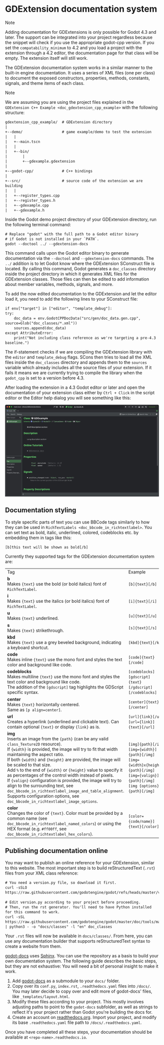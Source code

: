 # GDExtension documentation system

Note

Adding documentation for GDExtensions is only possible for Godot 4.3 and
later. The support can be integrated into your project regardless
because the snippet will check if you use the appropriate godot-cpp
version. If you set the `compatability_minimum` to 4.2 and you load a
project with the extension through a 4.2 editor, the documentation page
for that class will be empty. The extension itself will still work.

The GDExtension documentation system works in a similar manner to the
built-in engine documentation. It uses a series of XML files (one per
class) to document the exposed constructors, properties, methods,
constants, signals, and theme items of each class.

Note

We are assuming you are using the project files explained in the
`GDExtension C++ Example <doc_gdextension_cpp_example>` with the
following structure:

    gdextension_cpp_example/  # GDExtension directory
    |
    +--demo/                  # game example/demo to test the extension
    |   |
    |   +--main.tscn
    |   |
    |   +--bin/
    |       |
    |       +--gdexample.gdextension
    |
    +--godot-cpp/             # C++ bindings
    |
    +--src/                   # source code of the extension we are building
    |   |
    |   +--register_types.cpp
    |   +--register_types.h
    |   +--gdexample.cpp
    |   +--gdexample.h

Inside the Godot demo project directory of your GDExtension directory,
run the following terminal command:

    # Replace "godot" with the full path to a Godot editor binary
    # if Godot is not installed in your `PATH`.
    godot --doctool ../ --gdextension-docs

This command calls upon the Godot editor binary to generate
documentation via the `--doctool` and `--gdextension-docs` commands. The
`../` addition is to let Godot know where the GDExtension SConstruct
file is located. By calling this command, Godot generates a
`doc_classes` directory inside the project directory in which it
generates XML files for the GDExtension classes. Those files can then be
edited to add information about member variables, methods, signals, and
more.

To add the now edited documentation to the GDExtension and let the
editor load it, you need to add the following lines to your SConstruct
file:

    if env["target"] in ["editor", "template_debug"]:
    try:
        doc_data = env.GodotCPPDocData("src/gen/doc_data.gen.cpp", source=Glob("doc_classes/*.xml"))
        sources.append(doc_data)
    except AttributeError:
        print("Not including class reference as we're targeting a pre-4.3 baseline.")

The if-statement checks if we are compiling the GDExtension library with
the `editor` and `template_debug` flags. SCons then tries to load all
the XML files inside the `doc_classes` directory and appends them to the
`sources` variable which already includes all the source files of your
extension. If it fails it means we are currently trying to compile the
library when the `godot_cpp` is set to a version before 4.3.

After loading the extension in a 4.3 Godot editor or later and open the
documentation of your extension class either by `Ctrl + Click` in the
script editor or the Editor help dialog you will see something like
this:

![image](img/gdextension_docs_generation.webp)

## Documentation styling

To style specific parts of text you can use BBCode tags similarly to how
they can be used in `RichTextLabels <doc_bbcode_in_richtextlabel>`. You
can set text as bold, italic, underlined, colored, codeblocks etc. by
embedding them in tags like this:

    [b]this text will be shown as bold[/b]

Currently they supported tags for the GDExtension documentation system
are:

<table>
<colgroup>
<col style="width: 60%" />
<col style="width: 40%" />
</colgroup>
<tbody>
<tr>
<td>Tag</td>
<td>Example</td>
</tr>
<tr>
<td><div class="line-block"><strong>b</strong><br />
Makes <code>{text}</code> use the bold (or bold italics) font of
<code>RichTextLabel</code>.</div></td>
<td><code>[b]{text}[/b]</code></td>
</tr>
<tr>
<td><div class="line-block"><strong>i</strong><br />
Makes <code>{text}</code> use the italics (or bold italics) font of
<code>RichTextLabel</code>.</div></td>
<td><code>[i]{text}[/i]</code></td>
</tr>
<tr>
<td><div class="line-block"><strong>u</strong><br />
Makes <code>{text}</code> underlined.</div></td>
<td><code>[u]{text}[/u]</code></td>
</tr>
<tr>
<td><div class="line-block"><strong>s</strong><br />
Makes <code>{text}</code> strikethrough.</div></td>
<td><code>[s]{text}[/s]</code></td>
</tr>
<tr>
<td><div class="line-block"><strong>kbd</strong><br />
Makes <code>{text}</code> use a grey beveled background, indicating a
keyboard shortcut.</div></td>
<td><code>[kbd]{text}[/kbd]</code></td>
</tr>
<tr>
<td><div class="line-block"><strong>code</strong><br />
Makes inline <code>{text}</code> use the mono font and styles the text
color and background like code.</div></td>
<td><code>[code]{text}[/code]</code></td>
</tr>
<tr>
<td><div class="line-block"><strong>codeblocks</strong><br />
Makes multiline <code>{text}</code> use the mono font and styles the
text color and background like code.<br />
The addition of the <code>[gdscript]</code> tag highlights the GDScript
specific syntax.</div></td>
<td><div class="line-block"><code>[codeblocks]</code><br />
<code>[gdscript]</code><br />
<code>{text}</code><br />
<code>[/gdscript]</code><br />
<code>[/codeblocks]</code></div></td>
</tr>
<tr>
<td><div class="line-block"><strong>center</strong><br />
Makes <code>{text}</code> horizontally centered.<br />
Same as <code>[p align=center]</code>.</div></td>
<td><code>[center]{text}[/center]</code></td>
</tr>
<tr>
<td><div class="line-block"><strong>url</strong><br />
Creates a hyperlink (underlined and clickable text). Can contain
optional <code>{text}</code> or display <code>{link}</code> as
is.</div></td>
<td><div class="line-block"><code>[url]{link}[/url]</code><br />
<code>[url={link}]{text}[/url]</code></div></td>
</tr>
<tr>
<td><div class="line-block"><strong>img</strong><br />
Inserts an image from the <code>{path}</code> (can be any valid <code
class="interpreted-text" role="ref">class_Texture2D</code>
resource).<br />
If <code>{width}</code> is provided, the image will try to fit that
width maintaining the aspect ratio.<br />
If both <code>{width}</code> and <code>{height}</code> are provided, the
image will be scaled to that size.<br />
Add <code>%</code> to the end of <code>{width}</code> or
<code>{height}</code> value to specify it as percentages of the control
width instead of pixels.<br />
If <code>{valign}</code> configuration is provided, the image will try
to align to the surrounding text, see <code class="interpreted-text"
role="ref">doc_bbcode_in_richtextlabel_image_and_table_alignment</code>.<br />
Supports configuration options, see <code class="interpreted-text"
role="ref">doc_bbcode_in_richtextlabel_image_options</code>.</div></td>
<td><div class="line-block"><code>[img]{path}[/img]</code><br />
<code>[img={width}]{path}[/img]</code><br />
<code>[img={width}x{height}]{path}[/img]</code><br />
<code>[img={valign}]{path}[/img]</code><br />
<code>[img {options}]{path}[/img]</code></div></td>
</tr>
<tr>
<td><div class="line-block"><strong>color</strong><br />
Changes the color of <code>{text}</code>. Color must be provided by a
common name (see <code class="interpreted-text"
role="ref">doc_bbcode_in_richtextlabel_named_colors</code>) or using the
HEX format (e.g. <code>#ff00ff</code>, see <code
class="interpreted-text"
role="ref">doc_bbcode_in_richtextlabel_hex_colors</code>).</div></td>
<td><code>[color={code/name}]{text}[/color]</code></td>
</tr>
</tbody>
</table>

## Publishing documentation online

You may want to publish an online reference for your GDExtension,
similar to this website. The most important step is to build
reStructuredText (`.rst`) files from your XML class reference:

    # You need a version.py file, so download it first.
    curl -sSLO https://raw.githubusercontent.com/godotengine/godot/refs/heads/master/version.py

    # Edit version.py according to your project before proceeding.
    # Then, run the rst generator. You'll need to have Python installed for this command to work.
    curl -sSL https://raw.githubusercontent.com/godotengine/godot/master/doc/tools/make_rst.py | python3 - -o "docs/classes" -l "en" doc_classes

Your `.rst` files will now be available in `docs/classes/`. From here,
you can use any documentation builder that supports reStructuredText
syntax to create a website from them.

[godot-docs](https://github.com/godotengine/godot-docs) uses
[Sphinx](https://www.sphinx-doc.org/en/master/). You can use the
repository as a basis to build your own documentation system. The
following guide describes the basic steps, but they are not exhaustive:
You will need a bit of personal insight to make it work.

1.  Add [godot-docs](https://github.com/godotengine/godot-docs) as a
    submodule to your `docs/` folder.
2.  Copy over its `conf.py`, `index.rst`, `.readthedocs.yaml` files into
    `/docs/`. You may later decide to copy over and edit more of
    godot-docs' files, like `_templates/layout.html`.
3.  Modify these files according to your project. This mostly involves
    adjusting paths to point to the `godot-docs` subfolder, as well as
    strings to reflect it's your project rather than Godot you're
    building the docs for.
4.  Create an account on [readthedocs.org](http://readthedocs.org).
    Import your project, and modify its base `.readthedocs.yaml` file
    path to `/docs/.readthedocs.yaml`.

Once you have completed all these steps, your documentation should be
available at `<repo-name>.readthedocs.io`.

